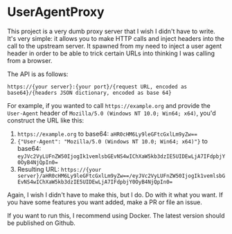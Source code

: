 # UserAgentProxy

This project is a very dumb proxy server that I wish I didn't have to write. It's very simple: it allows you to make HTTP calls and inject headers into the call to the upstream server. It spawned from my need to inject a user agent header in order to be able to trick certain URLs into thinking I was calling from a browser.

The API is as follows:

```
https://{your server}:{your port}/{request URL, encoded as base64}/{headers JSON dictionary, encoded as base 64}
```

For example, if you wanted to call `https://example.org` and provide the `User-Agent` header of `Mozilla/5.0 (Windows NT 10.0; Win64; x64)`, you'd construct the URL like this:

1. `https://example.org` to base64: `aHR0cHM6Ly9leGFtcGxlLm9yZw==`
2. `{"User-Agent": "Mozilla/5.0 (Windows NT 10.0; Win64; x64)"}` to base64: `eyJVc2VyLUFnZW50IjogIk1vemlsbGEvNS4wIChXaW5kb3dzIE5UIDEwLjA7IFdpbjY0OyB4NjQpIn0=`
3. Resulting URL: `https://{your server}/aHR0cHM6Ly9leGFtcGxlLm9yZw==/eyJVc2VyLUFnZW50IjogIk1vemlsbGEvNS4wIChXaW5kb3dzIE5UIDEwLjA7IFdpbjY0OyB4NjQpIn0=`

Again, I wish I didn't have to make this, but I do. Do with it what you want. If you have some features you want added, make a PR or file an issue.

If you want to run this, I recommend using Docker. The latest version should be published on Github.